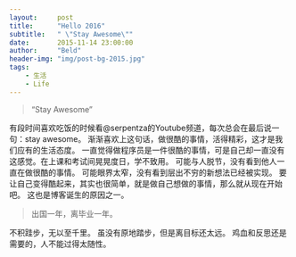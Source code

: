 ```yaml
---
layout:     post
title:      "Hello 2016"
subtitle:   " \"Stay Awesome\""
date:       2015-11-14 23:00:00
author:     "Beld"
header-img: "img/post-bg-2015.jpg"
tags:
    - 生活
    - Life
---
```


> “Stay Awesome”

有段时间喜欢吃饭的时候看@serpentza的Youtube频道，每次总会在最后说一句：stay awesome。
渐渐喜欢上这句话，做很酷的事情，活得精彩，这才是我们应有的生活态度。
一直觉得做程序员是一件很酷的事情，可是自己却一直没有这感觉。在上课和考试间晃晃度日，学不致用。
可能与人脱节，没有看到他人一直在做很酷的事情。
可能眼界太窄，没有看到层出不穷的新想法已经被实现。
要让自己变得酷起来，其实也很简单，就是做自己想做的事情，那么就从现在开始吧。
这也是博客诞生的原因之一。

> 出国一年，离毕业一年。

不积跬步，无以至千里。
虽没有原地踏步，但是离目标还太远。
鸡血和反思还是需要的，人不能过得太随性。
